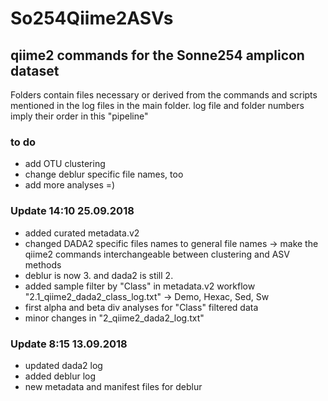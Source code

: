 # So254Qiime2ASVs
## qiime2 commands for the Sonne254 amplicon dataset

Folders contain files necessary or derived from the commands and scripts mentioned in the log files in the main folder.
log file and folder numbers imply their order in this "pipeline"

### to do
- add OTU clustering
- change deblur specific file names, too
- add more analyses =)

### Update 14:10 25.09.2018
- added curated metadata.v2
- changed DADA2 specific files names to general file names -> make the qiime2 commands interchangeable between clustering and ASV methods
- deblur is now 3. and dada2 is still 2.
- added sample filter by "Class" in metadata.v2 workflow "2.1_qiime2_dada2_class_log.txt" -> Demo, Hexac, Sed, Sw
- first alpha and beta div analyses for "Class" filtered data
- minor changes in "2_qiime2_dada2_log.txt"

### Update 8:15 13.09.2018
- updated dada2 log
- added deblur log
- new metadata and manifest files for deblur
